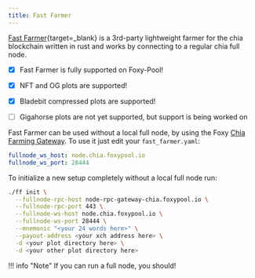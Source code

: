 ```yaml
---
title: Fast Farmer
---
```


[Fast Farmer](https://github.com/GalactechsLLC/dg_fast_farmer){target=_blank} is a 3rd-party lightweight farmer for the chia blockchain written in rust and works by connecting to a regular chia full node.

- [x] Fast Farmer is fully supported on Foxy-Pool!
- [x] NFT and OG plots are supported!
- [x] Bladebit compressed plots are supported!
- [ ] Gigahorse plots are not yet supported, but support is being worked on


Fast Farmer can be used without a local full node, by using the Foxy [Chia Farming Gateway](../chia-farming-gateway/index.md). To use it just edit your `fast_farmer.yaml`: 
```yaml
fullnode_ws_host: node.chia.foxypool.io
fullnode_ws_port: 28444
```

To initialize a new setup completely without a local full node run:
```bash
./ff init \
  --fullnode-rpc-host node-rpc-gateway-chia.foxypool.io \
  --fullnode-rpc-port 443 \
  --fullnode-ws-host node.chia.foxypool.io \
  --fullnode-ws-port 28444 \
  --mnemonic "<your 24 words here>" \
  --payout-address <your xch address here> \
  -d <your plot directory here> \
  -d <your other plot directory here>
```

!!! info "Note"
    If you can run a full node, you should!
